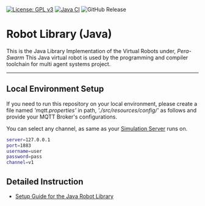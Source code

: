[![License: GPL v3](https://img.shields.io/badge/License-GPL%20v3-blue.svg)](http://www.gnu.org/licenses/gpl-3.0) [![Java CI](https://github.com/Pera-Swarm/robot-library-java/actions/workflows/java-ci.yml/badge.svg)](https://github.com/Pera-Swarm/robot-library-java/actions/workflows/java-ci.yml) ![GitHub Release](https://img.shields.io/github/v/release/Pera-Swarm/robot-library-java)



# Robot Library (Java)

This is the Java Library Implementation of the Virtual Robots under, *Pera-Swarm*
This Java virtual robot is used by the programming and compiler toolchain for multi agent systems project.

---

## Local Environment Setup

If you need to run this repository on your local environment, please create a file named *'mqtt.properties'* in path, *'./src/resources/config/'* as follows and provide your MQTT Broker's configurations.

You can select any channel, as same as your [Simulation Server](https://github.com/Pera-Swarm/swarm-simulator) runs on.

```bash
server=127.0.0.1
port=1883
username=user
password=pass
channel=v1
```

## Detailed Instruction 

- [Setup Guide for the Java Robot Library](https://pera-swarm.ce.pdn.ac.lk/docs/robots/virtual/v1/java/setup-guide-library/)
